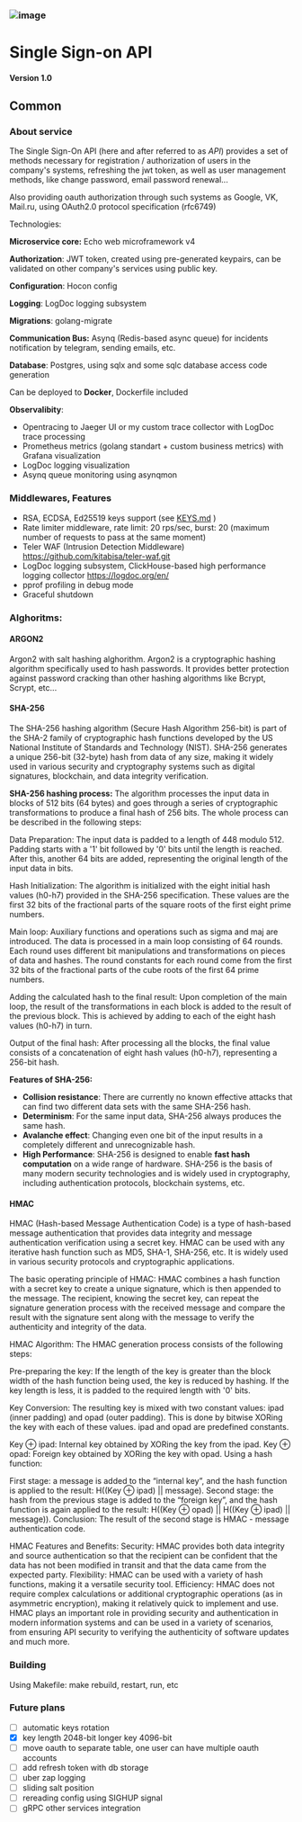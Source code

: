 ### ![image](https://github.com/SandQuattro/golang-sso/assets/31468131/4454c9ac-4dcd-405a-a3cf-8e92cb2bd170)
# Single Sign-on API
#### Version 1.0

## Common

### About service
The Single Sign-On API (here and after referred to as *API*) provides a set of methods necessary for
registration / authorization of users in the company's systems, refreshing the jwt token, as well as user management methods, like change password, email password renewal...

Also providing oauth authorization through such systems as Google, VK, Mail.ru, using OAuth2.0 protocol specification (rfc6749)

Technologies:

**Microservice core:** Echo web microframework v4

**Authorization**: JWT token, created using pre-generated keypairs, can be validated on other company's services using public key. 

**Configuration**: Hocon config

**Logging**: LogDoc logging subsystem

**Migrations**: golang-migrate

**Communication Bus:** Asynq (Redis-based async queue) for incidents notification by telegram, sending emails, etc. 

**Database**: Postgres, using sqlx and some sqlc database access code generation

Can be deployed to **Docker**, Dockerfile included

**Observalibity**: 

- Opentracing to Jaeger UI or my custom trace collector with LogDoc trace processing
- Prometheus metrics (golang standart + custom business metrics) with Grafana visualization
- LogDoc logging visualization
- Asynq queue monitoring using asynqmon 

### Middlewares, Features

- RSA, ECDSA, Ed25519 keys support (see [KEYS.md](conf/keys/KEYS.md) )
- Rate limiter middleware, rate limit: 20 rps/sec, burst: 20 (maximum number of requests to pass at the same moment)
- Teler WAF (Intrusion Detection Middleware) https://github.com/kitabisa/teler-waf.git
- LogDoc logging subsystem, ClickHouse-based high performance logging collector https://logdoc.org/en/
- pprof profiling in debug mode
- Graceful shutdown

### **Alghoritms**:

#### ARGON2

Argon2 with salt hashing alghorithm. Argon2 is a cryptographic hashing algorithm specifically used to hash passwords. It provides better protection against password cracking than other hashing algorithms like Bcrypt, Scrypt, etc...

#### **SHA-256**

The SHA-256 hashing algorithm (Secure Hash Algorithm 256-bit) is part of the SHA-2 family of cryptographic hash functions developed by the US National Institute of Standards and Technology (NIST). SHA-256 generates a unique 256-bit (32-byte) hash from data of any size, making it widely used in various security and cryptography systems such as digital signatures, blockchain, and data integrity verification.

**SHA-256 hashing process:**
The algorithm processes the input data in blocks of 512 bits (64 bytes) and goes through a series of cryptographic transformations to produce a final hash of 256 bits. The whole process can be described in the following steps:

Data Preparation: The input data is padded to a length of 448 modulo 512. Padding starts with a '1' bit followed by '0' bits until the length is reached. After this, another 64 bits are added, representing the original length of the input data in bits.

Hash Initialization: The algorithm is initialized with the eight initial hash values (h0-h7) provided in the SHA-256 specification. These values are the first 32 bits of the fractional parts of the square roots of the first eight prime numbers.

Main loop: Auxiliary functions and operations such as sigma and maj are introduced. The data is processed in a main loop consisting of 64 rounds. Each round uses different bit manipulations and transformations on pieces of data and hashes. The round constants for each round come from the first 32 bits of the fractional parts of the cube roots of the first 64 prime numbers.

Adding the calculated hash to the final result: Upon completion of the main loop, the result of the transformations in each block is added to the result of the previous block. This is achieved by adding to each of the eight hash values (h0-h7) in turn.

Output of the final hash: After processing all the blocks, the final value consists of a concatenation of eight hash values (h0-h7), representing a 256-bit hash.

**Features of SHA-256:**

- **Collision resistance**: There are currently no known effective attacks that can find two different data sets with the same SHA-256 hash.
- **Determinism**: For the same input data, SHA-256 always produces the same hash.
- **Avalanche effect**: Changing even one bit of the input results in a completely different and unrecognizable hash.
- **High Performance**: SHA-256 is designed to enable **fast hash computation** on a wide range of hardware.
SHA-256 is the basis of many modern security technologies and is widely used in cryptography, including authentication protocols, blockchain systems, etc.

#### **HMAC**

HMAC (Hash-based Message Authentication Code) is a type of hash-based message authentication that provides data integrity and message authentication verification using a secret key. HMAC can be used with any iterative hash function such as MD5, SHA-1, SHA-256, etc. It is widely used in various security protocols and cryptographic applications.

The basic operating principle of HMAC:
HMAC combines a hash function with a secret key to create a unique signature, which is then appended to the message. The recipient, knowing the secret key, can repeat the signature generation process with the received message and compare the result with the signature sent along with the message to verify the authenticity and integrity of the data.

HMAC Algorithm:
The HMAC generation process consists of the following steps:

Pre-preparing the key: If the length of the key is greater than the block width of the hash function being used, the key is reduced by hashing. If the key length is less, it is padded to the required length with '0' bits.

Key Conversion: The resulting key is mixed with two constant values: ipad (inner padding) and opad (outer padding). This is done by bitwise XORing the key with each of these values. ipad and opad are predefined constants.

Key ⊕ ipad: Internal key obtained by XORing the key from the ipad.
Key ⊕ opad: Foreign key obtained by XORing the key with opad.
Using a hash function:

First stage: a message is added to the “internal key”, and the hash function is applied to the result: H((Key ⊕ ipad) || message).
Second stage: the hash from the previous stage is added to the “foreign key”, and the hash function is again applied to the result: H((Key ⊕ opad) || H((Key ⊕ ipad) || message)).
Conclusion: The result of the second stage is HMAC - message authentication code.

HMAC Features and Benefits:
Security: HMAC provides both data integrity and source authentication so that the recipient can be confident that the data has not been modified in transit and that the data came from the expected party.
Flexibility: HMAC can be used with a variety of hash functions, making it a versatile security tool.
Efficiency: HMAC does not require complex calculations or additional cryptographic operations (as in asymmetric encryption), making it relatively quick to implement and use.
HMAC plays an important role in providing security and authentication in modern information systems and can be used in a variety of scenarios, from ensuring API security to verifying the authenticity of software updates and much more.

### Building

Using Makefile:  make rebuild, restart, run, etc

### Future plans

- [ ] automatic keys rotation
- [x] key length 2048-bit longer key 4096-bit
- [ ] move oauth to separate table, one user can have multiple oauth accounts
- [ ] add refresh token with db storage
- [ ] uber zap logging
- [ ] sliding salt position
- [ ] rereading config using SIGHUP signal
- [ ] gRPC other services integration
